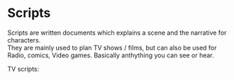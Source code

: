 # Scripts

Scripts are written documents which explains a scene and the narrative for characters.  
They are mainly used to plan TV shows / films, but can also be used for Radio, comics, Video games. Basically anthything you can see or hear.  

TV scripts:

